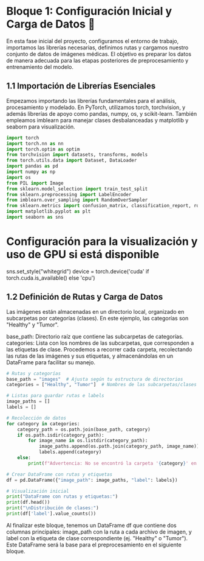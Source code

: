 # Bloque 1: Configuración Inicial y Carga de Datos 📂
En esta fase inicial del proyecto, configuramos el entorno de trabajo, importamos las librerías necesarias, definimos rutas y cargamos nuestro conjunto de datos de imágenes médicas. El objetivo es preparar los datos de manera adecuada para las etapas posteriores de preprocesamiento y entrenamiento del modelo.

## 1.1 Importación de Librerías Esenciales
Empezamos importando las librerías fundamentales para el análisis, procesamiento y modelado. En PyTorch, utilizamos torch, torchvision, y además librerías de apoyo como pandas, numpy, os, y scikit-learn. También empleamos imblearn para manejar clases desbalanceadas y matplotlib y seaborn para visualización.

```python
import torch
import torch.nn as nn
import torch.optim as optim
from torchvision import datasets, transforms, models
from torch.utils.data import Dataset, DataLoader
import pandas as pd
import numpy as np
import os
from PIL import Image
from sklearn.model_selection import train_test_split
from sklearn.preprocessing import LabelEncoder
from imblearn.over_sampling import RandomOverSampler
from sklearn.metrics import confusion_matrix, classification_report, roc_curve, auc
import matplotlib.pyplot as plt
import seaborn as sns
```
# Configuración para la visualización y uso de GPU si está disponible
sns.set_style("whitegrid")
device = torch.device('cuda' if torch.cuda.is_available() else 'cpu')

## 1.2 Definición de Rutas y Carga de Datos
Las imágenes están almacenadas en un directorio local, organizado en subcarpetas por categorías (clases). En este ejemplo, las categorías son "Healthy" y "Tumor".

base_path: Directorio raíz que contiene las subcarpetas de categorías.
categories: Lista con los nombres de las subcarpetas, que corresponden a las etiquetas de clase.
Procedemos a recorrer cada carpeta, recolectando las rutas de las imágenes y sus etiquetas, y almacenándolas en un DataFrame para facilitar su manejo.
```python
# Rutas y categorías
base_path = "images"  # Ajusta según tu estructura de directorios
categories = ["Healthy", "Tumor"]  # Nombres de las subcarpetas/clases

# Listas para guardar rutas e labels
image_paths = []
labels = []

# Recolección de datos
for category in categories:
    category_path = os.path.join(base_path, category)
    if os.path.isdir(category_path):
        for image_name in os.listdir(category_path):
            image_paths.append(os.path.join(category_path, image_name))
            labels.append(category)
    else:
        print(f"Advertencia: No se encontró la carpeta '{category}' en '{category_path}'")

# Crear DataFrame con rutas y etiquetas
df = pd.DataFrame({"image_path": image_paths, "label": labels})

# Visualización inicial
print("DataFrame con rutas y etiquetas:")
print(df.head())
print("\nDistribución de clases:")
print(df['label'].value_counts())
```
Al finalizar este bloque, tenemos un DataFrame df que contiene dos columnas principales: image_path con la ruta a cada archivo de imagen, y label con la etiqueta de clase correspondiente (ej. "Healthy" o "Tumor"). Este DataFrame será la base para el preprocesamiento en el siguiente bloque.
